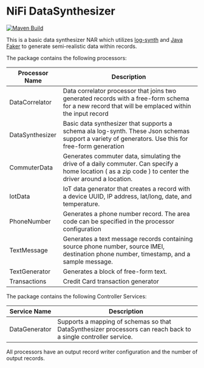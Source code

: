 <!--
  Licensed to the Apache Software Foundation (ASF) under one or more
  contributor license agreements.  See the NOTICE file distributed with
  this work for additional information regarding copyright ownership.
  The ASF licenses this file to You under the Apache License, Version 2.0
  (the "License"); you may not use this file except in compliance with
  the License.  You may obtain a copy of the License at
      http://www.apache.org/licenses/LICENSE-2.0
  Unless required by applicable law or agreed to in writing, software
  distributed under the License is distributed on an "AS IS" BASIS,
  WITHOUT WARRANTIES OR CONDITIONS OF ANY KIND, either express or implied.
  See the License for the specific language governing permissions and
  limitations under the License.
-->
# NiFi DataSynthesizer

[![Maven Build](https://github.com/phrocker/nifi-datasynthesizer/actions/workflows/maven.yml/badge.svg)](https://github.com/phrocker/nifi-datasynthesizer/actions/workflows/maven.yml)

This is a basic data synthesizer NAR which utilizes [log-synth](https://github.com/tdunning/log-synth) and [Java Faker](https://github.com/DiUS/java-faker) to generate semi-realistic data within records.

The package contains the following processors:

Processor Name | Description
------------ | -------------
DataCorrelator | Data correlator processor that joins two generated records with a free-form schema for a new record that will be emplaced within the input record
DataSynthesizer | Basic data synthesizer that supports a schema ala log-synth. These Json schemas support a variety of generators. Use this for free-form generation
CommuterData | Generates commuter data, simulating the drive of a daily commuter. Can specify a home location ( as a zip code ) to center the driver around a location. 
IotData | IoT data generator that creates a record with a device UUID, IP address, lat/long, date, and temperature.
PhoneNumber | Generates a phone number record. The area code can be specified in the processor configuration
TextMessage | Generates a text message records containing source phone number, source IMEI, destination phone number, timestamp, and a sample message.
TextGenerator | Generates a block of free-form text. 
Transactions | Credit Card transaction generator

The package contains the following Controller Services:

Service Name | Description
------------ | -------------
DataGenerator | Supports a mapping of schemas so that DataSynthesizer processors can reach back to a single controller service.

All processors have an output record writer configuration and the number of output records.

